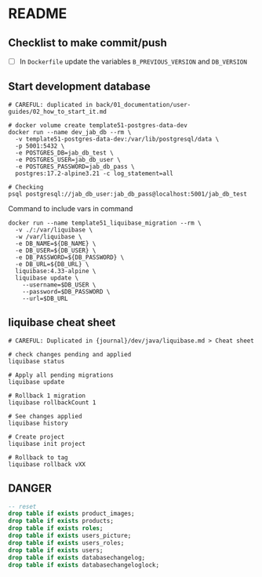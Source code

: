# README

## Checklist to make commit/push

- [ ] In `Dockerfile` update the variables `B_PREVIOUS_VERSION` and `DB_VERSION`

## Start development database

```shell
# CAREFUL: duplicated in back/01_documentation/user-guides/02_how_to_start_it.md

# docker volume create template51-postgres-data-dev
docker run --name dev_jab_db --rm \
  -v template51-postgres-data-dev:/var/lib/postgresql/data \
  -p 5001:5432 \
  -e POSTGRES_DB=jab_db_test \
  -e POSTGRES_USER=jab_db_user \
  -e POSTGRES_PASSWORD=jab_db_pass \
  postgres:17.2-alpine3.21 -c log_statement=all

# Checking
psql postgresql://jab_db_user:jab_db_pass@localhost:5001/jab_db_test
```

Command to include vars in command

```shell
docker run --name template51_liquibase_migration --rm \
  -v ./:/var/liquibase \
  -w /var/liquibase \
  -e DB_NAME=${DB_NAME} \
  -e DB_USER=${DB_USER} \
  -e DB_PASSWORD=${DB_PASSWORD} \
  -e DB_URL=${DB_URL} \
  liquibase:4.33-alpine \
  liquibase update \
    --username=$DB_USER \
    --password=$DB_PASSWORD \
    --url=$DB_URL

```

## liquibase cheat sheet

```shell
# CAREFUL: Duplicated in {journal}/dev/java/liquibase.md > Cheat sheet

# check changes pending and applied
liquibase status

# Apply all pending migrations
liquibase update

# Rollback 1 migration
liquibase rollbackCount 1

# See changes applied
liquibase history

# Create project
liquibase init project

# Rollback to tag
liquibase rollback vXX
```

## DANGER

```sql
-- reset
drop table if exists product_images;
drop table if exists products;
drop table if exists roles;
drop table if exists users_picture;
drop table if exists users_roles;
drop table if exists users;
drop table if exists databasechangelog;
drop table if exists databasechangeloglock;
```
